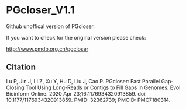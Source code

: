 # PGcloser_V1.1
Github unoffical version of PGcloser.

If you want to check for the original version please check: 

http://www.pmdb.org.cn/pgcloser

## Citation
Lu P, Jin J, Li Z, Xu Y, Hu D, Liu J, Cao P. PGcloser: Fast Parallel Gap-Closing Tool Using Long-Reads or Contigs to Fill Gaps in Genomes. Evol Bioinform Online. 2020 Apr 23;16:1176934320913859. doi: 10.1177/1176934320913859. PMID: 32362739; PMCID: PMC7180314.
